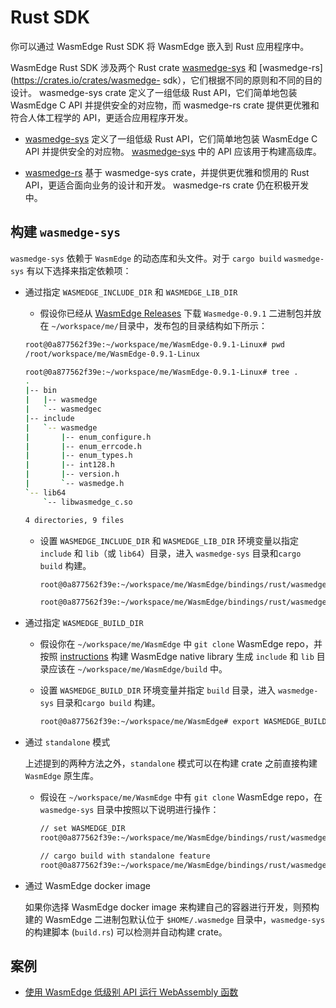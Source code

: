 # Rust SDK

你可以通过 WasmEdge Rust SDK 将 WasmEdge 嵌入到 Rust 应用程序中。

WasmEdge Rust SDK 涉及两个 Rust crate [wasmedge-sys](https://crates.io/crates/wasmedge-sys) 和 [wasmedge-rs](https://crates.io/crates/wasmedge- sdk），它们根据不同的原则和不同的目的设计。 wasmedge-sys crate 定义了一组低级 Rust API，它们简单地包装 WasmEdge C API 并提供安全的对应物，而 wasmedge-rs crate 提供更优雅和符合人体工程学的 API，更适合应用程序开发。

* [wasmedge-sys](https://crates.io/crates/wasmedge-sys) 定义了一组低级 Rust API，它们简单地包装 WasmEdge C API 并提供安全的对应物。 [wasmedge-sys](https://crates.io/crates/wasmedge-sys) 中的 API 应该用于构建高级库。

* [wasmedge-rs](https://crates.io/crates/wasmedge-sdk) 基于 wasmedge-sys crate，并提供更优雅和惯用的 Rust API，更适合面向业务的设计和开发。 wasmedge-rs crate 仍在积极开发中。

## 构建 `wasmedge-sys`

`wasmedge-sys` 依赖于 `WasmEdge` 的动态库和头文件。对于 `cargo build` `wasmedge-sys` 有以下选择来指定依赖项：

* 通过指定 `WASMEDGE_INCLUDE_DIR` 和 `WASMEDGE_LIB_DIR`

  * 假设你已经从 [WasmEdge Releases](https://github.com/WasmEdge/WasmEdge/releases) 下载 `Wasmedge-0.9.1` 二进制包并放在 `~/workspace/me/`目录中，发布包的目录结构如下所示：

  ```bash
  root@0a877562f39e:~/workspace/me/WasmEdge-0.9.1-Linux# pwd
  /root/workspace/me/WasmEdge-0.9.1-Linux

  root@0a877562f39e:~/workspace/me/WasmEdge-0.9.1-Linux# tree .
  .
  |-- bin
  |   |-- wasmedge
  |   `-- wasmedgec
  |-- include
  |   `-- wasmedge
  |       |-- enum_configure.h
  |       |-- enum_errcode.h
  |       |-- enum_types.h
  |       |-- int128.h
  |       |-- version.h
  |       `-- wasmedge.h
  `-- lib64
      `-- libwasmedge_c.so

  4 directories, 9 files
  ```

  * 设置 `WASMEDGE_INCLUDE_DIR` 和 `WASMEDGE_LIB_DIR` 环境变量以指定 `include` 和 `lib`（或 `lib64`）目录，进入 `wasmedge-sys` 目录和`cargo build` 构建。

    ```bash
    root@0a877562f39e:~/workspace/me/WasmEdge/bindings/rust/wasmedge-sys# export WASMEDGE_INCLUDE_DIR=/root/workspace/me/WasmEdge-0.9.1-Linux/include/wasmedge

    root@0a877562f39e:~/workspace/me/WasmEdge/bindings/rust/wasmedge-sys# export WASMEDGE_LIB_DIR=/root/workspace/me/WasmEdge-0.9.1-Linux/lib64
    ```

* 通过指定 `WASMEDGE_BUILD_DIR`

  * 假设你在 `~/workspace/me/WasmEdge` 中 `git clone` WasmEdge repo，并按照 [instructions](https://wasmedge.org/book/en/extend/build.html) 构建 WasmEdge native library 生成 `include` 和 `lib` 目录应该在 `~/workspace/me/WasmEdge/build` 中。

  * 设置 `WASMEDGE_BUILD_DIR` 环境变量并指定 `build` 目录，进入 `wasmedge-sys` 目录和`cargo build` 构建。


      ```bash
      root@0a877562f39e:~/workspace/me/WasmEdge# export WASMEDGE_BUILD_DIR=/root/workspace/me/WasmEdge/build
      ```

* 通过 `standalone` 模式

  上述提到的两种方法之外，`standalone` 模式可以在构建 crate 之前直接构建 `WasmEdge` 原生库。

  * 假设在 `~/workspace/me/WasmEdge` 中有 `git clone` WasmEdge repo，在`wasmedge-sys` 目录中按照以下说明进行操作：

    ```bash
    // set WASMEDGE_DIR
    root@0a877562f39e:~/workspace/me/WasmEdge/bindings/rust/wasmedge-sys# export WASMEDGE_DIR=/root/workspace/me/WasmEdge

    // cargo build with standalone feature
    root@0a877562f39e:~/workspace/me/WasmEdge/bindings/rust/wasmedge-sys# cargo build --features standalone
    ```

* 通过 WasmEdge docker image

  如果你选择 WasmEdge docker image 来构建自己的容器进行开发，则预构建的 WasmEdge 二进制包默认位于 `$HOME/.wasmedge` 目录中，`wasmedge-sys` 的构建脚本 (`build.rs`) 可以检测并自动构建 crate。

## 案例

* [使用 WasmEdge 低级别 API 运行 WebAssembly 函数](rust/wasmedge-sys-api.md)
